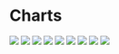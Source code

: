 # Charts

[//]: # (START_CHARTS)

<img src='https://image-charts.com/chart.js/2.8.0?width=600&height=400&backgroundcolor=g&bkg=white&c=%7B%22data%22%3A%7B%22datasets%22%3A%5B%7B%22pointBackgroundColor%22%3A%22%231b9e77%22%2C%22borderColor%22%3A%22%231b9e77%22%2C%22type%22%3A%22line%22%2C%22borderWidth%22%3A1%2C%22datalabels%22%3A%7B%22font%22%3A%7B%22size%22%3A8%7D%2C%22anchor%22%3A%22end%22%2C%22formatter%22%3A%22function%28value%2C%20context%29%20%7B%20return%20value%3B%20%7D%22%2C%22align%22%3A%22top%22%7D%2C%22data%22%3A%5B55459%2C56070%2C55607%2C55579%2C55031%2C55072%2C55352%2C55536%2C55536%2C54905%2C54905%2C55149%2C55390%2C55530%2C56005%2C56005%2C56260%2C57130%2C56924%2C56450%2C56962%2C57193%2C57193%2C58450%2C58450%2C59483%2C59485%2C59970%2C59984%2C60270%5D%2C%22fill%22%3Afalse%7D%5D%2C%22labels%22%3A%5B%222024-01-24T00%3A00%3A00%22%2C%222024-01-27T00%3A00%3A00%22%2C%222024-01-28T00%3A00%3A00%22%2C%222024-01-28T00%3A00%3A00%22%2C%222024-02-04T00%3A00%3A00%22%2C%222024-02-05T00%3A00%3A00%22%2C%222024-02-06T00%3A00%3A00%22%2C%222024-02-07T00%3A00%3A00%22%2C%222024-02-07T00%3A00%3A00%22%2C%222024-02-10T00%3A00%3A00%22%2C%222024-02-10T00%3A00%3A00%22%2C%222024-02-12T00%3A00%3A00%22%2C%222024-02-13T00%3A00%3A00%22%2C%222024-02-14T00%3A00%3A00%22%2C%222024-02-15T00%3A00%3A00%22%2C%222024-02-15T00%3A00%3A00%22%2C%222024-02-17T00%3A00%3A00%22%2C%222024-02-18T00%3A00%3A00%22%2C%222024-02-19T00%3A00%3A00%22%2C%222024-02-20T00%3A00%3A00%22%2C%222024-02-21T00%3A00%3A00%22%2C%222024-02-22T00%3A00%3A00%22%2C%222024-02-22T00%3A00%3A00%22%2C%222024-02-29T00%3A00%3A00%22%2C%222024-02-29T00%3A00%3A00%22%2C%222024-03-13T00%3A00%3A00%22%2C%222024-03-14T00%3A00%3A00%22%2C%222024-03-16T00%3A00%3A00%22%2C%222024-03-17T00%3A00%3A00%22%2C%222024-03-18T00%3A00%3A00%22%5D%7D%2C%22type%22%3A%22bar%22%2C%22options%22%3A%7B%22scales%22%3A%7B%22yAxes%22%3A%5B%7B%22ticks%22%3A%7B%22fontSize%22%3A8%2C%22beginAtZero%22%3Afalse%7D%7D%5D%2C%22xAxes%22%3A%5B%7B%22time%22%3A%7B%22unit%22%3A%22day%22%7D%2C%22type%22%3A%22time%22%2C%22ticks%22%3A%7B%22fontSize%22%3A8%7D%7D%2C%7B%22ticks%22%3A%7B%22fontSize%22%3A8%7D%2C%22labels%22%3A%5B%22%DB%B4%20%D8%A8%D9%87%D9%85%D9%86%22%2C%22%DB%B7%20%D8%A8%D9%87%D9%85%D9%86%22%2C%22%DB%B8%20%D8%A8%D9%87%D9%85%D9%86%22%2C%22%DB%B8%20%D8%A8%D9%87%D9%85%D9%86%22%2C%22%DB%B1%DB%B5%20%D8%A8%D9%87%D9%85%D9%86%22%2C%22%DB%B1%DB%B6%20%D8%A8%D9%87%D9%85%D9%86%22%2C%22%DB%B1%DB%B7%20%D8%A8%D9%87%D9%85%D9%86%22%2C%22%DB%B1%DB%B8%20%D8%A8%D9%87%D9%85%D9%86%22%2C%22%DB%B1%DB%B8%20%D8%A8%D9%87%D9%85%D9%86%22%2C%22%DB%B2%DB%B1%20%D8%A8%D9%87%D9%85%D9%86%22%2C%22%DB%B2%DB%B1%20%D8%A8%D9%87%D9%85%D9%86%22%2C%22%DB%B2%DB%B3%20%D8%A8%D9%87%D9%85%D9%86%22%2C%22%DB%B2%DB%B4%20%D8%A8%D9%87%D9%85%D9%86%22%2C%22%DB%B2%DB%B5%20%D8%A8%D9%87%D9%85%D9%86%22%2C%22%DB%B2%DB%B6%20%D8%A8%D9%87%D9%85%D9%86%22%2C%22%DB%B2%DB%B6%20%D8%A8%D9%87%D9%85%D9%86%22%2C%22%DB%B2%DB%B8%20%D8%A8%D9%87%D9%85%D9%86%22%2C%22%DB%B2%DB%B9%20%D8%A8%D9%87%D9%85%D9%86%22%2C%22%DB%B3%DB%B0%20%D8%A8%D9%87%D9%85%D9%86%22%2C%22%DB%B1%20%D8%A7%D8%B3%D9%81%D9%86%D8%AF%22%2C%22%DB%B2%20%D8%A7%D8%B3%D9%81%D9%86%D8%AF%22%2C%22%DB%B3%20%D8%A7%D8%B3%D9%81%D9%86%D8%AF%22%2C%22%DB%B3%20%D8%A7%D8%B3%D9%81%D9%86%D8%AF%22%2C%22%DB%B1%DB%B0%20%D8%A7%D8%B3%D9%81%D9%86%D8%AF%22%2C%22%DB%B1%DB%B0%20%D8%A7%D8%B3%D9%81%D9%86%D8%AF%22%2C%22%DB%B2%DB%B3%20%D8%A7%D8%B3%D9%81%D9%86%D8%AF%22%2C%22%DB%B2%DB%B4%20%D8%A7%D8%B3%D9%81%D9%86%D8%AF%22%2C%22%DB%B2%DB%B6%20%D8%A7%D8%B3%D9%81%D9%86%D8%AF%22%2C%22%DB%B2%DB%B7%20%D8%A7%D8%B3%D9%81%D9%86%D8%AF%22%2C%22%DB%B2%DB%B8%20%D8%A7%D8%B3%D9%81%D9%86%D8%AF%22%5D%2C%22type%22%3A%22category%22%7D%5D%7D%2C%22title%22%3A%7B%22text%22%3A%22%D8%AF%D9%84%D8%A7%D8%B1%20%D8%A8%D9%87%20%D8%AA%D9%88%D9%85%D8%A7%D9%86%22%2C%22display%22%3Atrue%7D%2C%22legend%22%3A%7B%22display%22%3Afalse%7D%2C%22layout%22%3A%7B%22padding%22%3A%7B%22left%22%3A50%2C%22top%22%3A0%2C%22right%22%3A50%2C%22bottom%22%3A0%7D%7D%7D%7D' />

<img src='https://image-charts.com/chart.js/2.8.0?width=600&height=400&backgroundcolor=g&bkg=white&c=%7B%22data%22%3A%7B%22datasets%22%3A%5B%7B%22pointBackgroundColor%22%3A%22%231b9e77%22%2C%22borderColor%22%3A%22%231b9e77%22%2C%22type%22%3A%22line%22%2C%22borderWidth%22%3A1%2C%22datalabels%22%3A%7B%22font%22%3A%7B%22size%22%3A8%7D%2C%22anchor%22%3A%22end%22%2C%22formatter%22%3A%22function%28value%2C%20context%29%20%7B%20return%20value%3B%20%7D%22%2C%22align%22%3A%22top%22%7D%2C%22data%22%3A%5B70920%2C71838%2C71804%2C71508%2C71961%2C72434%2C72434%2C72516%2C72516%2C73545%2C74279%2C73519%2C73969%2C73969%2C75044%2C75080%2C76809%2C77534%2C77773%2C77153%2C77773%2C77796%2C76212%2C76843%2C76331%2C76184%2C76151%2C76532%2C76468%2C76776%5D%2C%22fill%22%3Afalse%7D%5D%2C%22labels%22%3A%5B%222024-02-17T00%3A00%3A00%22%2C%222024-02-18T00%3A00%3A00%22%2C%222024-02-19T00%3A00%3A00%22%2C%222024-02-20T00%3A00%3A00%22%2C%222024-02-21T00%3A00%3A00%22%2C%222024-02-22T00%3A00%3A00%22%2C%222024-02-22T00%3A00%3A00%22%2C%222024-02-24T00%3A00%3A00%22%2C%222024-02-24T00%3A00%3A00%22%2C%222024-02-26T00%3A00%3A00%22%2C%222024-02-27T00%3A00%3A00%22%2C%222024-02-28T00%3A00%3A00%22%2C%222024-02-29T00%3A00%3A00%22%2C%222024-02-29T00%3A00%3A00%22%2C%222024-03-02T00%3A00%3A00%22%2C%222024-03-03T00%3A00%3A00%22%2C%222024-03-04T00%3A00%3A00%22%2C%222024-03-05T00%3A00%3A00%22%2C%222024-03-06T00%3A00%3A00%22%2C%222024-03-06T00%3A00%3A00%22%2C%222024-03-07T00%3A00%3A00%22%2C%222024-03-09T00%3A00%3A00%22%2C%222024-03-10T00%3A00%3A00%22%2C%222024-03-11T00%3A00%3A00%22%2C%222024-03-12T00%3A00%3A00%22%2C%222024-03-13T00%3A00%3A00%22%2C%222024-03-14T00%3A00%3A00%22%2C%222024-03-16T00%3A00%3A00%22%2C%222024-03-17T00%3A00%3A00%22%2C%222024-03-18T00%3A00%3A00%22%5D%7D%2C%22type%22%3A%22bar%22%2C%22options%22%3A%7B%22scales%22%3A%7B%22yAxes%22%3A%5B%7B%22ticks%22%3A%7B%22fontSize%22%3A8%2C%22beginAtZero%22%3Afalse%7D%7D%5D%2C%22xAxes%22%3A%5B%7B%22time%22%3A%7B%22unit%22%3A%22day%22%7D%2C%22type%22%3A%22time%22%2C%22ticks%22%3A%7B%22fontSize%22%3A8%7D%7D%2C%7B%22ticks%22%3A%7B%22fontSize%22%3A8%7D%2C%22labels%22%3A%5B%22%DB%B2%DB%B8%20%D8%A8%D9%87%D9%85%D9%86%22%2C%22%DB%B2%DB%B9%20%D8%A8%D9%87%D9%85%D9%86%22%2C%22%DB%B3%DB%B0%20%D8%A8%D9%87%D9%85%D9%86%22%2C%22%DB%B1%20%D8%A7%D8%B3%D9%81%D9%86%D8%AF%22%2C%22%DB%B2%20%D8%A7%D8%B3%D9%81%D9%86%D8%AF%22%2C%22%DB%B3%20%D8%A7%D8%B3%D9%81%D9%86%D8%AF%22%2C%22%DB%B3%20%D8%A7%D8%B3%D9%81%D9%86%D8%AF%22%2C%22%DB%B5%20%D8%A7%D8%B3%D9%81%D9%86%D8%AF%22%2C%22%DB%B5%20%D8%A7%D8%B3%D9%81%D9%86%D8%AF%22%2C%22%DB%B7%20%D8%A7%D8%B3%D9%81%D9%86%D8%AF%22%2C%22%DB%B8%20%D8%A7%D8%B3%D9%81%D9%86%D8%AF%22%2C%22%DB%B9%20%D8%A7%D8%B3%D9%81%D9%86%D8%AF%22%2C%22%DB%B1%DB%B0%20%D8%A7%D8%B3%D9%81%D9%86%D8%AF%22%2C%22%DB%B1%DB%B0%20%D8%A7%D8%B3%D9%81%D9%86%D8%AF%22%2C%22%DB%B1%DB%B2%20%D8%A7%D8%B3%D9%81%D9%86%D8%AF%22%2C%22%DB%B1%DB%B3%20%D8%A7%D8%B3%D9%81%D9%86%D8%AF%22%2C%22%DB%B1%DB%B4%20%D8%A7%D8%B3%D9%81%D9%86%D8%AF%22%2C%22%DB%B1%DB%B5%20%D8%A7%D8%B3%D9%81%D9%86%D8%AF%22%2C%22%DB%B1%DB%B6%20%D8%A7%D8%B3%D9%81%D9%86%D8%AF%22%2C%22%DB%B1%DB%B6%20%D8%A7%D8%B3%D9%81%D9%86%D8%AF%22%2C%22%DB%B1%DB%B7%20%D8%A7%D8%B3%D9%81%D9%86%D8%AF%22%2C%22%DB%B1%DB%B9%20%D8%A7%D8%B3%D9%81%D9%86%D8%AF%22%2C%22%DB%B2%DB%B0%20%D8%A7%D8%B3%D9%81%D9%86%D8%AF%22%2C%22%DB%B2%DB%B1%20%D8%A7%D8%B3%D9%81%D9%86%D8%AF%22%2C%22%DB%B2%DB%B2%20%D8%A7%D8%B3%D9%81%D9%86%D8%AF%22%2C%22%DB%B2%DB%B3%20%D8%A7%D8%B3%D9%81%D9%86%D8%AF%22%2C%22%DB%B2%DB%B4%20%D8%A7%D8%B3%D9%81%D9%86%D8%AF%22%2C%22%DB%B2%DB%B6%20%D8%A7%D8%B3%D9%81%D9%86%D8%AF%22%2C%22%DB%B2%DB%B7%20%D8%A7%D8%B3%D9%81%D9%86%D8%AF%22%2C%22%DB%B2%DB%B8%20%D8%A7%D8%B3%D9%81%D9%86%D8%AF%22%5D%2C%22type%22%3A%22category%22%7D%5D%7D%2C%22title%22%3A%7B%22text%22%3A%22%D9%BE%D9%88%D9%86%D8%AF%20%D8%A8%D9%87%20%D8%AA%D9%88%D9%85%D8%A7%D9%86%22%2C%22display%22%3Atrue%7D%2C%22legend%22%3A%7B%22display%22%3Afalse%7D%2C%22layout%22%3A%7B%22padding%22%3A%7B%22left%22%3A50%2C%22top%22%3A0%2C%22right%22%3A50%2C%22bottom%22%3A0%7D%7D%7D%7D' />

<img src='https://image-charts.com/chart.js/2.8.0?width=600&height=400&backgroundcolor=g&bkg=white&c=%7B%22data%22%3A%7B%22datasets%22%3A%5B%7B%22pointBackgroundColor%22%3A%22%231b9e77%22%2C%22borderColor%22%3A%22%231b9e77%22%2C%22type%22%3A%22line%22%2C%22borderWidth%22%3A1%2C%22datalabels%22%3A%7B%22font%22%3A%7B%22size%22%3A8%7D%2C%22anchor%22%3A%22end%22%2C%22formatter%22%3A%22function%28value%2C%20context%29%20%7B%20return%20value%3B%20%7D%22%2C%22align%22%3A%22top%22%7D%2C%22data%22%3A%5B60665%2C61450%2C61419%2C61167%2C61670%2C62060%2C62060%2C61950%2C61950%2C62941%2C63587%2C62958%2C63340%2C63340%2C64285%2C64317%2C65712%2C66227%2C66374%2C66024%2C66374%2C66201%2C64853%2C65579%2C65242%2C65077%2C65040%2C65454%2C65400%2C65728%5D%2C%22fill%22%3Afalse%7D%5D%2C%22labels%22%3A%5B%222024-02-17T00%3A00%3A00%22%2C%222024-02-18T00%3A00%3A00%22%2C%222024-02-19T00%3A00%3A00%22%2C%222024-02-20T00%3A00%3A00%22%2C%222024-02-21T00%3A00%3A00%22%2C%222024-02-22T00%3A00%3A00%22%2C%222024-02-22T00%3A00%3A00%22%2C%222024-02-24T00%3A00%3A00%22%2C%222024-02-24T00%3A00%3A00%22%2C%222024-02-26T00%3A00%3A00%22%2C%222024-02-27T00%3A00%3A00%22%2C%222024-02-28T00%3A00%3A00%22%2C%222024-02-29T00%3A00%3A00%22%2C%222024-02-29T00%3A00%3A00%22%2C%222024-03-02T00%3A00%3A00%22%2C%222024-03-03T00%3A00%3A00%22%2C%222024-03-04T00%3A00%3A00%22%2C%222024-03-05T00%3A00%3A00%22%2C%222024-03-06T00%3A00%3A00%22%2C%222024-03-06T00%3A00%3A00%22%2C%222024-03-07T00%3A00%3A00%22%2C%222024-03-09T00%3A00%3A00%22%2C%222024-03-10T00%3A00%3A00%22%2C%222024-03-11T00%3A00%3A00%22%2C%222024-03-12T00%3A00%3A00%22%2C%222024-03-13T00%3A00%3A00%22%2C%222024-03-14T00%3A00%3A00%22%2C%222024-03-16T00%3A00%3A00%22%2C%222024-03-17T00%3A00%3A00%22%2C%222024-03-18T00%3A00%3A00%22%5D%7D%2C%22type%22%3A%22bar%22%2C%22options%22%3A%7B%22scales%22%3A%7B%22yAxes%22%3A%5B%7B%22ticks%22%3A%7B%22fontSize%22%3A8%2C%22beginAtZero%22%3Afalse%7D%7D%5D%2C%22xAxes%22%3A%5B%7B%22time%22%3A%7B%22unit%22%3A%22day%22%7D%2C%22type%22%3A%22time%22%2C%22ticks%22%3A%7B%22fontSize%22%3A8%7D%7D%2C%7B%22ticks%22%3A%7B%22fontSize%22%3A8%7D%2C%22labels%22%3A%5B%22%DB%B2%DB%B8%20%D8%A8%D9%87%D9%85%D9%86%22%2C%22%DB%B2%DB%B9%20%D8%A8%D9%87%D9%85%D9%86%22%2C%22%DB%B3%DB%B0%20%D8%A8%D9%87%D9%85%D9%86%22%2C%22%DB%B1%20%D8%A7%D8%B3%D9%81%D9%86%D8%AF%22%2C%22%DB%B2%20%D8%A7%D8%B3%D9%81%D9%86%D8%AF%22%2C%22%DB%B3%20%D8%A7%D8%B3%D9%81%D9%86%D8%AF%22%2C%22%DB%B3%20%D8%A7%D8%B3%D9%81%D9%86%D8%AF%22%2C%22%DB%B5%20%D8%A7%D8%B3%D9%81%D9%86%D8%AF%22%2C%22%DB%B5%20%D8%A7%D8%B3%D9%81%D9%86%D8%AF%22%2C%22%DB%B7%20%D8%A7%D8%B3%D9%81%D9%86%D8%AF%22%2C%22%DB%B8%20%D8%A7%D8%B3%D9%81%D9%86%D8%AF%22%2C%22%DB%B9%20%D8%A7%D8%B3%D9%81%D9%86%D8%AF%22%2C%22%DB%B1%DB%B0%20%D8%A7%D8%B3%D9%81%D9%86%D8%AF%22%2C%22%DB%B1%DB%B0%20%D8%A7%D8%B3%D9%81%D9%86%D8%AF%22%2C%22%DB%B1%DB%B2%20%D8%A7%D8%B3%D9%81%D9%86%D8%AF%22%2C%22%DB%B1%DB%B3%20%D8%A7%D8%B3%D9%81%D9%86%D8%AF%22%2C%22%DB%B1%DB%B4%20%D8%A7%D8%B3%D9%81%D9%86%D8%AF%22%2C%22%DB%B1%DB%B5%20%D8%A7%D8%B3%D9%81%D9%86%D8%AF%22%2C%22%DB%B1%DB%B6%20%D8%A7%D8%B3%D9%81%D9%86%D8%AF%22%2C%22%DB%B1%DB%B6%20%D8%A7%D8%B3%D9%81%D9%86%D8%AF%22%2C%22%DB%B1%DB%B7%20%D8%A7%D8%B3%D9%81%D9%86%D8%AF%22%2C%22%DB%B1%DB%B9%20%D8%A7%D8%B3%D9%81%D9%86%D8%AF%22%2C%22%DB%B2%DB%B0%20%D8%A7%D8%B3%D9%81%D9%86%D8%AF%22%2C%22%DB%B2%DB%B1%20%D8%A7%D8%B3%D9%81%D9%86%D8%AF%22%2C%22%DB%B2%DB%B2%20%D8%A7%D8%B3%D9%81%D9%86%D8%AF%22%2C%22%DB%B2%DB%B3%20%D8%A7%D8%B3%D9%81%D9%86%D8%AF%22%2C%22%DB%B2%DB%B4%20%D8%A7%D8%B3%D9%81%D9%86%D8%AF%22%2C%22%DB%B2%DB%B6%20%D8%A7%D8%B3%D9%81%D9%86%D8%AF%22%2C%22%DB%B2%DB%B7%20%D8%A7%D8%B3%D9%81%D9%86%D8%AF%22%2C%22%DB%B2%DB%B8%20%D8%A7%D8%B3%D9%81%D9%86%D8%AF%22%5D%2C%22type%22%3A%22category%22%7D%5D%7D%2C%22title%22%3A%7B%22text%22%3A%22%DB%8C%D9%88%D8%B1%D9%88%20%D8%A8%D9%87%20%D8%AA%D9%88%D9%85%D8%A7%D9%86%22%2C%22display%22%3Atrue%7D%2C%22legend%22%3A%7B%22display%22%3Afalse%7D%2C%22layout%22%3A%7B%22padding%22%3A%7B%22left%22%3A50%2C%22top%22%3A0%2C%22right%22%3A50%2C%22bottom%22%3A0%7D%7D%7D%7D' />

<img src='https://image-charts.com/chart.js/2.8.0?width=600&height=400&backgroundcolor=g&bkg=white&c=%7B%22data%22%3A%7B%22datasets%22%3A%5B%7B%22pointBackgroundColor%22%3A%22%231b9e77%22%2C%22borderColor%22%3A%22%231b9e77%22%2C%22type%22%3A%22line%22%2C%22borderWidth%22%3A1%2C%22datalabels%22%3A%7B%22font%22%3A%7B%22size%22%3A8%7D%2C%22anchor%22%3A%22end%22%2C%22formatter%22%3A%22function%28value%2C%20context%29%20%7B%20return%20value%3B%20%7D%22%2C%22align%22%3A%22top%22%7D%2C%22data%22%3A%5B12152%2C12197%2C12229%2C12126%2C12245%2C12307%2C12307%2C12406%2C12406%2C12456%2C12608%2C12557%2C12559%2C12559%2C12951%2C12943%2C13349%2C13467%2C13817%2C13628%2C13817%2C13652%2C13389%2C13606%2C13399%2C13358%2C13476%2C13596%2C13872%2C14097%5D%2C%22fill%22%3Afalse%7D%5D%2C%22labels%22%3A%5B%222024-02-17T00%3A00%3A00%22%2C%222024-02-18T00%3A00%3A00%22%2C%222024-02-19T00%3A00%3A00%22%2C%222024-02-20T00%3A00%3A00%22%2C%222024-02-21T00%3A00%3A00%22%2C%222024-02-22T00%3A00%3A00%22%2C%222024-02-22T00%3A00%3A00%22%2C%222024-02-24T00%3A00%3A00%22%2C%222024-02-24T00%3A00%3A00%22%2C%222024-02-26T00%3A00%3A00%22%2C%222024-02-27T00%3A00%3A00%22%2C%222024-02-28T00%3A00%3A00%22%2C%222024-02-29T00%3A00%3A00%22%2C%222024-02-29T00%3A00%3A00%22%2C%222024-03-02T00%3A00%3A00%22%2C%222024-03-03T00%3A00%3A00%22%2C%222024-03-04T00%3A00%3A00%22%2C%222024-03-05T00%3A00%3A00%22%2C%222024-03-06T00%3A00%3A00%22%2C%222024-03-06T00%3A00%3A00%22%2C%222024-03-07T00%3A00%3A00%22%2C%222024-03-09T00%3A00%3A00%22%2C%222024-03-10T00%3A00%3A00%22%2C%222024-03-11T00%3A00%3A00%22%2C%222024-03-12T00%3A00%3A00%22%2C%222024-03-13T00%3A00%3A00%22%2C%222024-03-14T00%3A00%3A00%22%2C%222024-03-16T00%3A00%3A00%22%2C%222024-03-17T00%3A00%3A00%22%2C%222024-03-18T00%3A00%3A00%22%5D%7D%2C%22type%22%3A%22bar%22%2C%22options%22%3A%7B%22scales%22%3A%7B%22yAxes%22%3A%5B%7B%22ticks%22%3A%7B%22fontSize%22%3A8%2C%22beginAtZero%22%3Afalse%7D%7D%5D%2C%22xAxes%22%3A%5B%7B%22time%22%3A%7B%22unit%22%3A%22day%22%7D%2C%22type%22%3A%22time%22%2C%22ticks%22%3A%7B%22fontSize%22%3A8%7D%7D%2C%7B%22ticks%22%3A%7B%22fontSize%22%3A8%7D%2C%22labels%22%3A%5B%22%DB%B2%DB%B8%20%D8%A8%D9%87%D9%85%D9%86%22%2C%22%DB%B2%DB%B9%20%D8%A8%D9%87%D9%85%D9%86%22%2C%22%DB%B3%DB%B0%20%D8%A8%D9%87%D9%85%D9%86%22%2C%22%DB%B1%20%D8%A7%D8%B3%D9%81%D9%86%D8%AF%22%2C%22%DB%B2%20%D8%A7%D8%B3%D9%81%D9%86%D8%AF%22%2C%22%DB%B3%20%D8%A7%D8%B3%D9%81%D9%86%D8%AF%22%2C%22%DB%B3%20%D8%A7%D8%B3%D9%81%D9%86%D8%AF%22%2C%22%DB%B5%20%D8%A7%D8%B3%D9%81%D9%86%D8%AF%22%2C%22%DB%B5%20%D8%A7%D8%B3%D9%81%D9%86%D8%AF%22%2C%22%DB%B7%20%D8%A7%D8%B3%D9%81%D9%86%D8%AF%22%2C%22%DB%B8%20%D8%A7%D8%B3%D9%81%D9%86%D8%AF%22%2C%22%DB%B9%20%D8%A7%D8%B3%D9%81%D9%86%D8%AF%22%2C%22%DB%B1%DB%B0%20%D8%A7%D8%B3%D9%81%D9%86%D8%AF%22%2C%22%DB%B1%DB%B0%20%D8%A7%D8%B3%D9%81%D9%86%D8%AF%22%2C%22%DB%B1%DB%B2%20%D8%A7%D8%B3%D9%81%D9%86%D8%AF%22%2C%22%DB%B1%DB%B3%20%D8%A7%D8%B3%D9%81%D9%86%D8%AF%22%2C%22%DB%B1%DB%B4%20%D8%A7%D8%B3%D9%81%D9%86%D8%AF%22%2C%22%DB%B1%DB%B5%20%D8%A7%D8%B3%D9%81%D9%86%D8%AF%22%2C%22%DB%B1%DB%B6%20%D8%A7%D8%B3%D9%81%D9%86%D8%AF%22%2C%22%DB%B1%DB%B6%20%D8%A7%D8%B3%D9%81%D9%86%D8%AF%22%2C%22%DB%B1%DB%B7%20%D8%A7%D8%B3%D9%81%D9%86%D8%AF%22%2C%22%DB%B1%DB%B9%20%D8%A7%D8%B3%D9%81%D9%86%D8%AF%22%2C%22%DB%B2%DB%B0%20%D8%A7%D8%B3%D9%81%D9%86%D8%AF%22%2C%22%DB%B2%DB%B1%20%D8%A7%D8%B3%D9%81%D9%86%D8%AF%22%2C%22%DB%B2%DB%B2%20%D8%A7%D8%B3%D9%81%D9%86%D8%AF%22%2C%22%DB%B2%DB%B3%20%D8%A7%D8%B3%D9%81%D9%86%D8%AF%22%2C%22%DB%B2%DB%B4%20%D8%A7%D8%B3%D9%81%D9%86%D8%AF%22%2C%22%DB%B2%DB%B6%20%D8%A7%D8%B3%D9%81%D9%86%D8%AF%22%2C%22%DB%B2%DB%B7%20%D8%A7%D8%B3%D9%81%D9%86%D8%AF%22%2C%22%DB%B2%DB%B8%20%D8%A7%D8%B3%D9%81%D9%86%D8%AF%22%5D%2C%22type%22%3A%22category%22%7D%5D%7D%2C%22title%22%3A%7B%22text%22%3A%22%D9%85%D8%AB%D9%82%D8%A7%D9%84%20%D8%B7%D9%84%D8%A7%20%D8%A8%D9%87%20%D9%87%D8%B2%D8%A7%D8%B1%20%D8%AA%D9%88%D9%85%D8%A7%D9%86%22%2C%22display%22%3Atrue%7D%2C%22legend%22%3A%7B%22display%22%3Afalse%7D%2C%22layout%22%3A%7B%22padding%22%3A%7B%22left%22%3A50%2C%22top%22%3A0%2C%22right%22%3A50%2C%22bottom%22%3A0%7D%7D%7D%7D' />

<img src='https://image-charts.com/chart.js/2.8.0?width=600&height=400&backgroundcolor=g&bkg=white&c=%7B%22data%22%3A%7B%22datasets%22%3A%5B%7B%22pointBackgroundColor%22%3A%22%231b9e77%22%2C%22borderColor%22%3A%22%231b9e77%22%2C%22type%22%3A%22line%22%2C%22borderWidth%22%3A1%2C%22datalabels%22%3A%7B%22font%22%3A%7B%22size%22%3A8%7D%2C%22anchor%22%3A%22end%22%2C%22formatter%22%3A%22function%28value%2C%20context%29%20%7B%20return%20value%3B%20%7D%22%2C%22align%22%3A%22top%22%7D%2C%22data%22%3A%5B33056%2C33444%2C33249%2C33010%2C33084%2C33447%2C33447%2C33605%2C33605%2C33681%2C34345%2C33892%2C34140%2C34140%2C34645%2C34608%2C35680%2C36943%2C37247%2C36733%2C37247%2C37401%2C36431%2C36788%2C36841%2C36833%2C37258%2C37859%2C38252%2C38934%5D%2C%22fill%22%3Afalse%7D%5D%2C%22labels%22%3A%5B%222024-02-17T00%3A00%3A00%22%2C%222024-02-18T00%3A00%3A00%22%2C%222024-02-19T00%3A00%3A00%22%2C%222024-02-20T00%3A00%3A00%22%2C%222024-02-21T00%3A00%3A00%22%2C%222024-02-22T00%3A00%3A00%22%2C%222024-02-22T00%3A00%3A00%22%2C%222024-02-24T00%3A00%3A00%22%2C%222024-02-24T00%3A00%3A00%22%2C%222024-02-26T00%3A00%3A00%22%2C%222024-02-27T00%3A00%3A00%22%2C%222024-02-28T00%3A00%3A00%22%2C%222024-02-29T00%3A00%3A00%22%2C%222024-02-29T00%3A00%3A00%22%2C%222024-03-02T00%3A00%3A00%22%2C%222024-03-03T00%3A00%3A00%22%2C%222024-03-04T00%3A00%3A00%22%2C%222024-03-05T00%3A00%3A00%22%2C%222024-03-06T00%3A00%3A00%22%2C%222024-03-06T00%3A00%3A00%22%2C%222024-03-07T00%3A00%3A00%22%2C%222024-03-09T00%3A00%3A00%22%2C%222024-03-10T00%3A00%3A00%22%2C%222024-03-11T00%3A00%3A00%22%2C%222024-03-12T00%3A00%3A00%22%2C%222024-03-13T00%3A00%3A00%22%2C%222024-03-14T00%3A00%3A00%22%2C%222024-03-16T00%3A00%3A00%22%2C%222024-03-17T00%3A00%3A00%22%2C%222024-03-18T00%3A00%3A00%22%5D%7D%2C%22type%22%3A%22bar%22%2C%22options%22%3A%7B%22scales%22%3A%7B%22yAxes%22%3A%5B%7B%22ticks%22%3A%7B%22fontSize%22%3A8%2C%22beginAtZero%22%3Afalse%7D%7D%5D%2C%22xAxes%22%3A%5B%7B%22time%22%3A%7B%22unit%22%3A%22day%22%7D%2C%22type%22%3A%22time%22%2C%22ticks%22%3A%7B%22fontSize%22%3A8%7D%7D%2C%7B%22ticks%22%3A%7B%22fontSize%22%3A8%7D%2C%22labels%22%3A%5B%22%DB%B2%DB%B8%20%D8%A8%D9%87%D9%85%D9%86%22%2C%22%DB%B2%DB%B9%20%D8%A8%D9%87%D9%85%D9%86%22%2C%22%DB%B3%DB%B0%20%D8%A8%D9%87%D9%85%D9%86%22%2C%22%DB%B1%20%D8%A7%D8%B3%D9%81%D9%86%D8%AF%22%2C%22%DB%B2%20%D8%A7%D8%B3%D9%81%D9%86%D8%AF%22%2C%22%DB%B3%20%D8%A7%D8%B3%D9%81%D9%86%D8%AF%22%2C%22%DB%B3%20%D8%A7%D8%B3%D9%81%D9%86%D8%AF%22%2C%22%DB%B5%20%D8%A7%D8%B3%D9%81%D9%86%D8%AF%22%2C%22%DB%B5%20%D8%A7%D8%B3%D9%81%D9%86%D8%AF%22%2C%22%DB%B7%20%D8%A7%D8%B3%D9%81%D9%86%D8%AF%22%2C%22%DB%B8%20%D8%A7%D8%B3%D9%81%D9%86%D8%AF%22%2C%22%DB%B9%20%D8%A7%D8%B3%D9%81%D9%86%D8%AF%22%2C%22%DB%B1%DB%B0%20%D8%A7%D8%B3%D9%81%D9%86%D8%AF%22%2C%22%DB%B1%DB%B0%20%D8%A7%D8%B3%D9%81%D9%86%D8%AF%22%2C%22%DB%B1%DB%B2%20%D8%A7%D8%B3%D9%81%D9%86%D8%AF%22%2C%22%DB%B1%DB%B3%20%D8%A7%D8%B3%D9%81%D9%86%D8%AF%22%2C%22%DB%B1%DB%B4%20%D8%A7%D8%B3%D9%81%D9%86%D8%AF%22%2C%22%DB%B1%DB%B5%20%D8%A7%D8%B3%D9%81%D9%86%D8%AF%22%2C%22%DB%B1%DB%B6%20%D8%A7%D8%B3%D9%81%D9%86%D8%AF%22%2C%22%DB%B1%DB%B6%20%D8%A7%D8%B3%D9%81%D9%86%D8%AF%22%2C%22%DB%B1%DB%B7%20%D8%A7%D8%B3%D9%81%D9%86%D8%AF%22%2C%22%DB%B1%DB%B9%20%D8%A7%D8%B3%D9%81%D9%86%D8%AF%22%2C%22%DB%B2%DB%B0%20%D8%A7%D8%B3%D9%81%D9%86%D8%AF%22%2C%22%DB%B2%DB%B1%20%D8%A7%D8%B3%D9%81%D9%86%D8%AF%22%2C%22%DB%B2%DB%B2%20%D8%A7%D8%B3%D9%81%D9%86%D8%AF%22%2C%22%DB%B2%DB%B3%20%D8%A7%D8%B3%D9%81%D9%86%D8%AF%22%2C%22%DB%B2%DB%B4%20%D8%A7%D8%B3%D9%81%D9%86%D8%AF%22%2C%22%DB%B2%DB%B6%20%D8%A7%D8%B3%D9%81%D9%86%D8%AF%22%2C%22%DB%B2%DB%B7%20%D8%A7%D8%B3%D9%81%D9%86%D8%AF%22%2C%22%DB%B2%DB%B8%20%D8%A7%D8%B3%D9%81%D9%86%D8%AF%22%5D%2C%22type%22%3A%22category%22%7D%5D%7D%2C%22title%22%3A%7B%22text%22%3A%22%D8%B3%DA%A9%D9%87%20%D8%A7%D9%85%D8%A7%D9%85%DB%8C%20%D8%A8%D9%87%20%D9%87%D8%B2%D8%A7%D8%B1%20%D8%AA%D9%88%D9%85%D8%A7%D9%86%22%2C%22display%22%3Atrue%7D%2C%22legend%22%3A%7B%22display%22%3Afalse%7D%2C%22layout%22%3A%7B%22padding%22%3A%7B%22left%22%3A50%2C%22top%22%3A0%2C%22right%22%3A50%2C%22bottom%22%3A0%7D%7D%7D%7D' />

<img src='https://image-charts.com/chart.js/2.8.0?width=600&height=400&backgroundcolor=g&bkg=white&c=%7B%22data%22%3A%7B%22datasets%22%3A%5B%7B%22pointBackgroundColor%22%3A%22%231b9e77%22%2C%22borderColor%22%3A%22%231b9e77%22%2C%22type%22%3A%22line%22%2C%22borderWidth%22%3A1%2C%22datalabels%22%3A%7B%22font%22%3A%7B%22size%22%3A8%7D%2C%22anchor%22%3A%22end%22%2C%22formatter%22%3A%22function%28value%2C%20context%29%20%7B%20return%20value%3B%20%7D%22%2C%22align%22%3A%22top%22%7D%2C%22data%22%3A%5B31010%2C31180%2C31110%2C30895%2C30920%2C31405%2C31405%2C31610%2C31610%2C31695%2C32095%2C31910%2C31880%2C31880%2C32585%2C32480%2C33585%2C34795%2C35100%2C34720%2C35100%2C35085%2C34600%2C34780%2C34800%2C34720%2C35105%2C35580%2C35785%2C36105%5D%2C%22fill%22%3Afalse%7D%5D%2C%22labels%22%3A%5B%222024-02-17T00%3A00%3A00%22%2C%222024-02-18T00%3A00%3A00%22%2C%222024-02-19T00%3A00%3A00%22%2C%222024-02-20T00%3A00%3A00%22%2C%222024-02-21T00%3A00%3A00%22%2C%222024-02-22T00%3A00%3A00%22%2C%222024-02-22T00%3A00%3A00%22%2C%222024-02-24T00%3A00%3A00%22%2C%222024-02-24T00%3A00%3A00%22%2C%222024-02-26T00%3A00%3A00%22%2C%222024-02-27T00%3A00%3A00%22%2C%222024-02-28T00%3A00%3A00%22%2C%222024-02-29T00%3A00%3A00%22%2C%222024-02-29T00%3A00%3A00%22%2C%222024-03-02T00%3A00%3A00%22%2C%222024-03-03T00%3A00%3A00%22%2C%222024-03-04T00%3A00%3A00%22%2C%222024-03-05T00%3A00%3A00%22%2C%222024-03-06T00%3A00%3A00%22%2C%222024-03-06T00%3A00%3A00%22%2C%222024-03-07T00%3A00%3A00%22%2C%222024-03-09T00%3A00%3A00%22%2C%222024-03-10T00%3A00%3A00%22%2C%222024-03-11T00%3A00%3A00%22%2C%222024-03-12T00%3A00%3A00%22%2C%222024-03-13T00%3A00%3A00%22%2C%222024-03-14T00%3A00%3A00%22%2C%222024-03-16T00%3A00%3A00%22%2C%222024-03-17T00%3A00%3A00%22%2C%222024-03-18T00%3A00%3A00%22%5D%7D%2C%22type%22%3A%22bar%22%2C%22options%22%3A%7B%22scales%22%3A%7B%22yAxes%22%3A%5B%7B%22ticks%22%3A%7B%22fontSize%22%3A8%2C%22beginAtZero%22%3Afalse%7D%7D%5D%2C%22xAxes%22%3A%5B%7B%22time%22%3A%7B%22unit%22%3A%22day%22%7D%2C%22type%22%3A%22time%22%2C%22ticks%22%3A%7B%22fontSize%22%3A8%7D%7D%2C%7B%22ticks%22%3A%7B%22fontSize%22%3A8%7D%2C%22labels%22%3A%5B%22%DB%B2%DB%B8%20%D8%A8%D9%87%D9%85%D9%86%22%2C%22%DB%B2%DB%B9%20%D8%A8%D9%87%D9%85%D9%86%22%2C%22%DB%B3%DB%B0%20%D8%A8%D9%87%D9%85%D9%86%22%2C%22%DB%B1%20%D8%A7%D8%B3%D9%81%D9%86%D8%AF%22%2C%22%DB%B2%20%D8%A7%D8%B3%D9%81%D9%86%D8%AF%22%2C%22%DB%B3%20%D8%A7%D8%B3%D9%81%D9%86%D8%AF%22%2C%22%DB%B3%20%D8%A7%D8%B3%D9%81%D9%86%D8%AF%22%2C%22%DB%B5%20%D8%A7%D8%B3%D9%81%D9%86%D8%AF%22%2C%22%DB%B5%20%D8%A7%D8%B3%D9%81%D9%86%D8%AF%22%2C%22%DB%B7%20%D8%A7%D8%B3%D9%81%D9%86%D8%AF%22%2C%22%DB%B8%20%D8%A7%D8%B3%D9%81%D9%86%D8%AF%22%2C%22%DB%B9%20%D8%A7%D8%B3%D9%81%D9%86%D8%AF%22%2C%22%DB%B1%DB%B0%20%D8%A7%D8%B3%D9%81%D9%86%D8%AF%22%2C%22%DB%B1%DB%B0%20%D8%A7%D8%B3%D9%81%D9%86%D8%AF%22%2C%22%DB%B1%DB%B2%20%D8%A7%D8%B3%D9%81%D9%86%D8%AF%22%2C%22%DB%B1%DB%B3%20%D8%A7%D8%B3%D9%81%D9%86%D8%AF%22%2C%22%DB%B1%DB%B4%20%D8%A7%D8%B3%D9%81%D9%86%D8%AF%22%2C%22%DB%B1%DB%B5%20%D8%A7%D8%B3%D9%81%D9%86%D8%AF%22%2C%22%DB%B1%DB%B6%20%D8%A7%D8%B3%D9%81%D9%86%D8%AF%22%2C%22%DB%B1%DB%B6%20%D8%A7%D8%B3%D9%81%D9%86%D8%AF%22%2C%22%DB%B1%DB%B7%20%D8%A7%D8%B3%D9%81%D9%86%D8%AF%22%2C%22%DB%B1%DB%B9%20%D8%A7%D8%B3%D9%81%D9%86%D8%AF%22%2C%22%DB%B2%DB%B0%20%D8%A7%D8%B3%D9%81%D9%86%D8%AF%22%2C%22%DB%B2%DB%B1%20%D8%A7%D8%B3%D9%81%D9%86%D8%AF%22%2C%22%DB%B2%DB%B2%20%D8%A7%D8%B3%D9%81%D9%86%D8%AF%22%2C%22%DB%B2%DB%B3%20%D8%A7%D8%B3%D9%81%D9%86%D8%AF%22%2C%22%DB%B2%DB%B4%20%D8%A7%D8%B3%D9%81%D9%86%D8%AF%22%2C%22%DB%B2%DB%B6%20%D8%A7%D8%B3%D9%81%D9%86%D8%AF%22%2C%22%DB%B2%DB%B7%20%D8%A7%D8%B3%D9%81%D9%86%D8%AF%22%2C%22%DB%B2%DB%B8%20%D8%A7%D8%B3%D9%81%D9%86%D8%AF%22%5D%2C%22type%22%3A%22category%22%7D%5D%7D%2C%22title%22%3A%7B%22text%22%3A%22%D8%B3%DA%A9%D9%87%20%D8%A8%D9%87%D8%A7%D8%B1%20%D8%A2%D8%B2%D8%A7%D8%AF%DB%8C%20%D8%A8%D9%87%20%D9%87%D8%B2%D8%A7%D8%B1%20%D8%AA%D9%88%D9%85%D8%A7%D9%86%22%2C%22display%22%3Atrue%7D%2C%22legend%22%3A%7B%22display%22%3Afalse%7D%2C%22layout%22%3A%7B%22padding%22%3A%7B%22left%22%3A50%2C%22top%22%3A0%2C%22right%22%3A50%2C%22bottom%22%3A0%7D%7D%7D%7D' />

<img src='https://image-charts.com/chart.js/2.8.0?width=600&height=400&backgroundcolor=g&bkg=white&c=%7B%22data%22%3A%7B%22datasets%22%3A%5B%7B%22pointBackgroundColor%22%3A%22%231b9e77%22%2C%22borderColor%22%3A%22%231b9e77%22%2C%22type%22%3A%22line%22%2C%22borderWidth%22%3A1%2C%22datalabels%22%3A%7B%22font%22%3A%7B%22size%22%3A8%7D%2C%22anchor%22%3A%22end%22%2C%22formatter%22%3A%22function%28value%2C%20context%29%20%7B%20return%20value%3B%20%7D%22%2C%22align%22%3A%22top%22%7D%2C%22data%22%3A%5B18260%2C18510%2C18710%2C18560%2C18610%2C18760%2C18760%2C18860%2C18860%2C18910%2C19060%2C19010%2C19060%2C19060%2C19310%2C19310%2C19860%2C20660%2C20860%2C20560%2C20860%2C21010%2C20660%2C21010%2C21260%2C21360%2C22060%2C22560%2C23060%2C23260%5D%2C%22fill%22%3Afalse%7D%5D%2C%22labels%22%3A%5B%222024-02-15T00%3A00%3A00%22%2C%222024-02-17T00%3A00%3A00%22%2C%222024-02-18T00%3A00%3A00%22%2C%222024-02-20T00%3A00%3A00%22%2C%222024-02-21T00%3A00%3A00%22%2C%222024-02-22T00%3A00%3A00%22%2C%222024-02-22T00%3A00%3A00%22%2C%222024-02-24T00%3A00%3A00%22%2C%222024-02-24T00%3A00%3A00%22%2C%222024-02-26T00%3A00%3A00%22%2C%222024-02-27T00%3A00%3A00%22%2C%222024-02-28T00%3A00%3A00%22%2C%222024-02-29T00%3A00%3A00%22%2C%222024-02-29T00%3A00%3A00%22%2C%222024-03-02T00%3A00%3A00%22%2C%222024-03-03T00%3A00%3A00%22%2C%222024-03-04T00%3A00%3A00%22%2C%222024-03-05T00%3A00%3A00%22%2C%222024-03-06T00%3A00%3A00%22%2C%222024-03-06T00%3A00%3A00%22%2C%222024-03-07T00%3A00%3A00%22%2C%222024-03-09T00%3A00%3A00%22%2C%222024-03-10T00%3A00%3A00%22%2C%222024-03-11T00%3A00%3A00%22%2C%222024-03-12T00%3A00%3A00%22%2C%222024-03-13T00%3A00%3A00%22%2C%222024-03-14T00%3A00%3A00%22%2C%222024-03-16T00%3A00%3A00%22%2C%222024-03-17T00%3A00%3A00%22%2C%222024-03-18T00%3A00%3A00%22%5D%7D%2C%22type%22%3A%22bar%22%2C%22options%22%3A%7B%22scales%22%3A%7B%22yAxes%22%3A%5B%7B%22ticks%22%3A%7B%22fontSize%22%3A8%2C%22beginAtZero%22%3Afalse%7D%7D%5D%2C%22xAxes%22%3A%5B%7B%22time%22%3A%7B%22unit%22%3A%22day%22%7D%2C%22type%22%3A%22time%22%2C%22ticks%22%3A%7B%22fontSize%22%3A8%7D%7D%2C%7B%22ticks%22%3A%7B%22fontSize%22%3A8%7D%2C%22labels%22%3A%5B%22%DB%B2%DB%B6%20%D8%A8%D9%87%D9%85%D9%86%22%2C%22%DB%B2%DB%B8%20%D8%A8%D9%87%D9%85%D9%86%22%2C%22%DB%B2%DB%B9%20%D8%A8%D9%87%D9%85%D9%86%22%2C%22%DB%B1%20%D8%A7%D8%B3%D9%81%D9%86%D8%AF%22%2C%22%DB%B2%20%D8%A7%D8%B3%D9%81%D9%86%D8%AF%22%2C%22%DB%B3%20%D8%A7%D8%B3%D9%81%D9%86%D8%AF%22%2C%22%DB%B3%20%D8%A7%D8%B3%D9%81%D9%86%D8%AF%22%2C%22%DB%B5%20%D8%A7%D8%B3%D9%81%D9%86%D8%AF%22%2C%22%DB%B5%20%D8%A7%D8%B3%D9%81%D9%86%D8%AF%22%2C%22%DB%B7%20%D8%A7%D8%B3%D9%81%D9%86%D8%AF%22%2C%22%DB%B8%20%D8%A7%D8%B3%D9%81%D9%86%D8%AF%22%2C%22%DB%B9%20%D8%A7%D8%B3%D9%81%D9%86%D8%AF%22%2C%22%DB%B1%DB%B0%20%D8%A7%D8%B3%D9%81%D9%86%D8%AF%22%2C%22%DB%B1%DB%B0%20%D8%A7%D8%B3%D9%81%D9%86%D8%AF%22%2C%22%DB%B1%DB%B2%20%D8%A7%D8%B3%D9%81%D9%86%D8%AF%22%2C%22%DB%B1%DB%B3%20%D8%A7%D8%B3%D9%81%D9%86%D8%AF%22%2C%22%DB%B1%DB%B4%20%D8%A7%D8%B3%D9%81%D9%86%D8%AF%22%2C%22%DB%B1%DB%B5%20%D8%A7%D8%B3%D9%81%D9%86%D8%AF%22%2C%22%DB%B1%DB%B6%20%D8%A7%D8%B3%D9%81%D9%86%D8%AF%22%2C%22%DB%B1%DB%B6%20%D8%A7%D8%B3%D9%81%D9%86%D8%AF%22%2C%22%DB%B1%DB%B7%20%D8%A7%D8%B3%D9%81%D9%86%D8%AF%22%2C%22%DB%B1%DB%B9%20%D8%A7%D8%B3%D9%81%D9%86%D8%AF%22%2C%22%DB%B2%DB%B0%20%D8%A7%D8%B3%D9%81%D9%86%D8%AF%22%2C%22%DB%B2%DB%B1%20%D8%A7%D8%B3%D9%81%D9%86%D8%AF%22%2C%22%DB%B2%DB%B2%20%D8%A7%D8%B3%D9%81%D9%86%D8%AF%22%2C%22%DB%B2%DB%B3%20%D8%A7%D8%B3%D9%81%D9%86%D8%AF%22%2C%22%DB%B2%DB%B4%20%D8%A7%D8%B3%D9%81%D9%86%D8%AF%22%2C%22%DB%B2%DB%B6%20%D8%A7%D8%B3%D9%81%D9%86%D8%AF%22%2C%22%DB%B2%DB%B7%20%D8%A7%D8%B3%D9%81%D9%86%D8%AF%22%2C%22%DB%B2%DB%B8%20%D8%A7%D8%B3%D9%81%D9%86%D8%AF%22%5D%2C%22type%22%3A%22category%22%7D%5D%7D%2C%22title%22%3A%7B%22text%22%3A%22%D9%86%DB%8C%D9%85%20%D8%B3%DA%A9%D9%87%20%D8%A8%D9%87%D8%A7%D8%B1%20%D8%A2%D8%B2%D8%A7%D8%AF%DB%8C%20%D8%A8%D9%87%20%D9%87%D8%B2%D8%A7%D8%B1%20%D8%AA%D9%88%D9%85%D8%A7%D9%86%22%2C%22display%22%3Atrue%7D%2C%22legend%22%3A%7B%22display%22%3Afalse%7D%2C%22layout%22%3A%7B%22padding%22%3A%7B%22left%22%3A50%2C%22top%22%3A0%2C%22right%22%3A50%2C%22bottom%22%3A0%7D%7D%7D%7D' />

<img src='https://image-charts.com/chart.js/2.8.0?width=600&height=400&backgroundcolor=g&bkg=white&c=%7B%22data%22%3A%7B%22datasets%22%3A%5B%7B%22pointBackgroundColor%22%3A%22%231b9e77%22%2C%22borderColor%22%3A%22%231b9e77%22%2C%22type%22%3A%22line%22%2C%22borderWidth%22%3A1%2C%22datalabels%22%3A%7B%22font%22%3A%7B%22size%22%3A8%7D%2C%22anchor%22%3A%22end%22%2C%22formatter%22%3A%22function%28value%2C%20context%29%20%7B%20return%20value%3B%20%7D%22%2C%22align%22%3A%22top%22%7D%2C%22data%22%3A%5B11290%2C11490%2C11690%2C11540%2C11590%2C11740%2C11740%2C11840%2C11840%2C11840%2C12040%2C11990%2C12040%2C12040%2C12290%2C12190%2C12790%2C13440%2C13640%2C13430%2C13640%2C13740%2C13290%2C13540%2C13740%2C13740%2C13790%2C13840%2C14040%2C14440%5D%2C%22fill%22%3Afalse%7D%5D%2C%22labels%22%3A%5B%222024-02-15T00%3A00%3A00%22%2C%222024-02-17T00%3A00%3A00%22%2C%222024-02-18T00%3A00%3A00%22%2C%222024-02-20T00%3A00%3A00%22%2C%222024-02-21T00%3A00%3A00%22%2C%222024-02-22T00%3A00%3A00%22%2C%222024-02-22T00%3A00%3A00%22%2C%222024-02-24T00%3A00%3A00%22%2C%222024-02-24T00%3A00%3A00%22%2C%222024-02-26T00%3A00%3A00%22%2C%222024-02-27T00%3A00%3A00%22%2C%222024-02-28T00%3A00%3A00%22%2C%222024-02-29T00%3A00%3A00%22%2C%222024-02-29T00%3A00%3A00%22%2C%222024-03-02T00%3A00%3A00%22%2C%222024-03-03T00%3A00%3A00%22%2C%222024-03-04T00%3A00%3A00%22%2C%222024-03-05T00%3A00%3A00%22%2C%222024-03-06T00%3A00%3A00%22%2C%222024-03-06T00%3A00%3A00%22%2C%222024-03-07T00%3A00%3A00%22%2C%222024-03-09T00%3A00%3A00%22%2C%222024-03-10T00%3A00%3A00%22%2C%222024-03-11T00%3A00%3A00%22%2C%222024-03-12T00%3A00%3A00%22%2C%222024-03-12T00%3A00%3A00%22%2C%222024-03-14T00%3A00%3A00%22%2C%222024-03-16T00%3A00%3A00%22%2C%222024-03-17T00%3A00%3A00%22%2C%222024-03-18T00%3A00%3A00%22%5D%7D%2C%22type%22%3A%22bar%22%2C%22options%22%3A%7B%22scales%22%3A%7B%22yAxes%22%3A%5B%7B%22ticks%22%3A%7B%22fontSize%22%3A8%2C%22beginAtZero%22%3Afalse%7D%7D%5D%2C%22xAxes%22%3A%5B%7B%22time%22%3A%7B%22unit%22%3A%22day%22%7D%2C%22type%22%3A%22time%22%2C%22ticks%22%3A%7B%22fontSize%22%3A8%7D%7D%2C%7B%22ticks%22%3A%7B%22fontSize%22%3A8%7D%2C%22labels%22%3A%5B%22%DB%B2%DB%B6%20%D8%A8%D9%87%D9%85%D9%86%22%2C%22%DB%B2%DB%B8%20%D8%A8%D9%87%D9%85%D9%86%22%2C%22%DB%B2%DB%B9%20%D8%A8%D9%87%D9%85%D9%86%22%2C%22%DB%B1%20%D8%A7%D8%B3%D9%81%D9%86%D8%AF%22%2C%22%DB%B2%20%D8%A7%D8%B3%D9%81%D9%86%D8%AF%22%2C%22%DB%B3%20%D8%A7%D8%B3%D9%81%D9%86%D8%AF%22%2C%22%DB%B3%20%D8%A7%D8%B3%D9%81%D9%86%D8%AF%22%2C%22%DB%B5%20%D8%A7%D8%B3%D9%81%D9%86%D8%AF%22%2C%22%DB%B5%20%D8%A7%D8%B3%D9%81%D9%86%D8%AF%22%2C%22%DB%B7%20%D8%A7%D8%B3%D9%81%D9%86%D8%AF%22%2C%22%DB%B8%20%D8%A7%D8%B3%D9%81%D9%86%D8%AF%22%2C%22%DB%B9%20%D8%A7%D8%B3%D9%81%D9%86%D8%AF%22%2C%22%DB%B1%DB%B0%20%D8%A7%D8%B3%D9%81%D9%86%D8%AF%22%2C%22%DB%B1%DB%B0%20%D8%A7%D8%B3%D9%81%D9%86%D8%AF%22%2C%22%DB%B1%DB%B2%20%D8%A7%D8%B3%D9%81%D9%86%D8%AF%22%2C%22%DB%B1%DB%B3%20%D8%A7%D8%B3%D9%81%D9%86%D8%AF%22%2C%22%DB%B1%DB%B4%20%D8%A7%D8%B3%D9%81%D9%86%D8%AF%22%2C%22%DB%B1%DB%B5%20%D8%A7%D8%B3%D9%81%D9%86%D8%AF%22%2C%22%DB%B1%DB%B6%20%D8%A7%D8%B3%D9%81%D9%86%D8%AF%22%2C%22%DB%B1%DB%B6%20%D8%A7%D8%B3%D9%81%D9%86%D8%AF%22%2C%22%DB%B1%DB%B7%20%D8%A7%D8%B3%D9%81%D9%86%D8%AF%22%2C%22%DB%B1%DB%B9%20%D8%A7%D8%B3%D9%81%D9%86%D8%AF%22%2C%22%DB%B2%DB%B0%20%D8%A7%D8%B3%D9%81%D9%86%D8%AF%22%2C%22%DB%B2%DB%B1%20%D8%A7%D8%B3%D9%81%D9%86%D8%AF%22%2C%22%DB%B2%DB%B2%20%D8%A7%D8%B3%D9%81%D9%86%D8%AF%22%2C%22%DB%B2%DB%B2%20%D8%A7%D8%B3%D9%81%D9%86%D8%AF%22%2C%22%DB%B2%DB%B4%20%D8%A7%D8%B3%D9%81%D9%86%D8%AF%22%2C%22%DB%B2%DB%B6%20%D8%A7%D8%B3%D9%81%D9%86%D8%AF%22%2C%22%DB%B2%DB%B7%20%D8%A7%D8%B3%D9%81%D9%86%D8%AF%22%2C%22%DB%B2%DB%B8%20%D8%A7%D8%B3%D9%81%D9%86%D8%AF%22%5D%2C%22type%22%3A%22category%22%7D%5D%7D%2C%22title%22%3A%7B%22text%22%3A%22%D8%B1%D8%A8%D8%B9%20%D8%B3%DA%A9%D9%87%20%D8%A8%D9%87%D8%A7%D8%B1%20%D8%A2%D8%B2%D8%A7%D8%AF%DB%8C%20%D8%A8%D9%87%20%D9%87%D8%B2%D8%A7%D8%B1%20%D8%AA%D9%88%D9%85%D8%A7%D9%86%22%2C%22display%22%3Atrue%7D%2C%22legend%22%3A%7B%22display%22%3Afalse%7D%2C%22layout%22%3A%7B%22padding%22%3A%7B%22left%22%3A50%2C%22top%22%3A0%2C%22right%22%3A50%2C%22bottom%22%3A0%7D%7D%7D%7D' />

<img src='https://image-charts.com/chart.js/2.8.0?width=600&height=400&backgroundcolor=g&bkg=white&c=%7B%22data%22%3A%7B%22datasets%22%3A%5B%7B%22pointBackgroundColor%22%3A%22%231b9e77%22%2C%22borderColor%22%3A%22%231b9e77%22%2C%22type%22%3A%22line%22%2C%22borderWidth%22%3A1%2C%22datalabels%22%3A%7B%22font%22%3A%7B%22size%22%3A8%7D%2C%22anchor%22%3A%22end%22%2C%22formatter%22%3A%22function%28value%2C%20context%29%20%7B%20return%20value%3B%20%7D%22%2C%22align%22%3A%22top%22%7D%2C%22data%22%3A%5B5850%2C5920%2C5820%2C5825%2C5820%2C5820%2C5920%2C5970%2C5970%2C5970%2C6020%2C6020%2C6170%2C6170%2C6170%2C6170%2C6120%2C6320%2C6520%2C6620%2C6518%2C6620%2C6820%2C6520%2C6510%2C6720%2C6720%2C6730%2C6820%2C7020%5D%2C%22fill%22%3Afalse%7D%5D%2C%22labels%22%3A%5B%222024-02-10T00%3A00%3A00%22%2C%222024-02-12T00%3A00%3A00%22%2C%222024-02-13T00%3A00%3A00%22%2C%222024-02-14T00%3A00%3A00%22%2C%222024-02-15T00%3A00%3A00%22%2C%222024-02-15T00%3A00%3A00%22%2C%222024-02-17T00%3A00%3A00%22%2C%222024-02-18T00%3A00%3A00%22%2C%222024-02-20T00%3A00%3A00%22%2C%222024-02-20T00%3A00%3A00%22%2C%222024-02-24T00%3A00%3A00%22%2C%222024-02-24T00%3A00%3A00%22%2C%222024-02-27T00%3A00%3A00%22%2C%222024-02-28T00%3A00%3A00%22%2C%222024-02-28T00%3A00%3A00%22%2C%222024-03-02T00%3A00%3A00%22%2C%222024-03-03T00%3A00%3A00%22%2C%222024-03-04T00%3A00%3A00%22%2C%222024-03-05T00%3A00%3A00%22%2C%222024-03-06T00%3A00%3A00%22%2C%222024-03-06T00%3A00%3A00%22%2C%222024-03-07T00%3A00%3A00%22%2C%222024-03-09T00%3A00%3A00%22%2C%222024-03-10T00%3A00%3A00%22%2C%222024-03-11T00%3A00%3A00%22%2C%222024-03-12T00%3A00%3A00%22%2C%222024-03-12T00%3A00%3A00%22%2C%222024-03-16T00%3A00%3A00%22%2C%222024-03-17T00%3A00%3A00%22%2C%222024-03-18T00%3A00%3A00%22%5D%7D%2C%22type%22%3A%22bar%22%2C%22options%22%3A%7B%22scales%22%3A%7B%22yAxes%22%3A%5B%7B%22ticks%22%3A%7B%22fontSize%22%3A8%2C%22beginAtZero%22%3Afalse%7D%7D%5D%2C%22xAxes%22%3A%5B%7B%22time%22%3A%7B%22unit%22%3A%22day%22%7D%2C%22type%22%3A%22time%22%2C%22ticks%22%3A%7B%22fontSize%22%3A8%7D%7D%2C%7B%22ticks%22%3A%7B%22fontSize%22%3A8%7D%2C%22labels%22%3A%5B%22%DB%B2%DB%B1%20%D8%A8%D9%87%D9%85%D9%86%22%2C%22%DB%B2%DB%B3%20%D8%A8%D9%87%D9%85%D9%86%22%2C%22%DB%B2%DB%B4%20%D8%A8%D9%87%D9%85%D9%86%22%2C%22%DB%B2%DB%B5%20%D8%A8%D9%87%D9%85%D9%86%22%2C%22%DB%B2%DB%B6%20%D8%A8%D9%87%D9%85%D9%86%22%2C%22%DB%B2%DB%B6%20%D8%A8%D9%87%D9%85%D9%86%22%2C%22%DB%B2%DB%B8%20%D8%A8%D9%87%D9%85%D9%86%22%2C%22%DB%B2%DB%B9%20%D8%A8%D9%87%D9%85%D9%86%22%2C%22%DB%B1%20%D8%A7%D8%B3%D9%81%D9%86%D8%AF%22%2C%22%DB%B1%20%D8%A7%D8%B3%D9%81%D9%86%D8%AF%22%2C%22%DB%B5%20%D8%A7%D8%B3%D9%81%D9%86%D8%AF%22%2C%22%DB%B5%20%D8%A7%D8%B3%D9%81%D9%86%D8%AF%22%2C%22%DB%B8%20%D8%A7%D8%B3%D9%81%D9%86%D8%AF%22%2C%22%DB%B9%20%D8%A7%D8%B3%D9%81%D9%86%D8%AF%22%2C%22%DB%B9%20%D8%A7%D8%B3%D9%81%D9%86%D8%AF%22%2C%22%DB%B1%DB%B2%20%D8%A7%D8%B3%D9%81%D9%86%D8%AF%22%2C%22%DB%B1%DB%B3%20%D8%A7%D8%B3%D9%81%D9%86%D8%AF%22%2C%22%DB%B1%DB%B4%20%D8%A7%D8%B3%D9%81%D9%86%D8%AF%22%2C%22%DB%B1%DB%B5%20%D8%A7%D8%B3%D9%81%D9%86%D8%AF%22%2C%22%DB%B1%DB%B6%20%D8%A7%D8%B3%D9%81%D9%86%D8%AF%22%2C%22%DB%B1%DB%B6%20%D8%A7%D8%B3%D9%81%D9%86%D8%AF%22%2C%22%DB%B1%DB%B7%20%D8%A7%D8%B3%D9%81%D9%86%D8%AF%22%2C%22%DB%B1%DB%B9%20%D8%A7%D8%B3%D9%81%D9%86%D8%AF%22%2C%22%DB%B2%DB%B0%20%D8%A7%D8%B3%D9%81%D9%86%D8%AF%22%2C%22%DB%B2%DB%B1%20%D8%A7%D8%B3%D9%81%D9%86%D8%AF%22%2C%22%DB%B2%DB%B2%20%D8%A7%D8%B3%D9%81%D9%86%D8%AF%22%2C%22%DB%B2%DB%B2%20%D8%A7%D8%B3%D9%81%D9%86%D8%AF%22%2C%22%DB%B2%DB%B6%20%D8%A7%D8%B3%D9%81%D9%86%D8%AF%22%2C%22%DB%B2%DB%B7%20%D8%A7%D8%B3%D9%81%D9%86%D8%AF%22%2C%22%DB%B2%DB%B8%20%D8%A7%D8%B3%D9%81%D9%86%D8%AF%22%5D%2C%22type%22%3A%22category%22%7D%5D%7D%2C%22title%22%3A%7B%22text%22%3A%22%D8%B3%DA%A9%D9%87%20%DA%AF%D8%B1%D9%85%DB%8C%20%D8%A8%D9%87%20%D9%87%D8%B2%D8%A7%D8%B1%20%D8%AA%D9%88%D9%85%D8%A7%D9%86%22%2C%22display%22%3Atrue%7D%2C%22legend%22%3A%7B%22display%22%3Afalse%7D%2C%22layout%22%3A%7B%22padding%22%3A%7B%22left%22%3A50%2C%22top%22%3A0%2C%22right%22%3A50%2C%22bottom%22%3A0%7D%7D%7D%7D' />

[//]: # (END_CHARTS)
